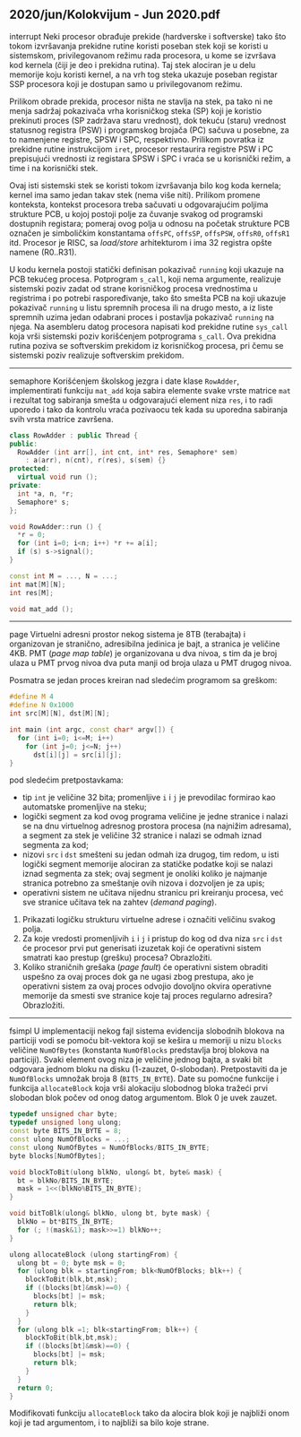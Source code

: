 2020/jun/Kolokvijum - Jun 2020.pdf
--------------------------------------------------------------------------------
interrupt
Neki procesor obrađuje prekide (hardverske i softverske) tako što tokom izvršavanja prekidne
rutine koristi poseban stek koji se koristi u sistemskom, privilegovanom režimu rada
procesora, u kome se izvršava kod kernela (čiji je deo i prekidna rutina). Taj stek alociran je u
delu memorije koju koristi kernel, a na vrh tog steka ukazuje poseban registar SSP procesora
koji je dostupan samo u privilegovanom režimu.

Prilikom obrade prekida, procesor ništa ne stavlja na stek, pa tako ni ne menja sadržaj
pokazivača vrha korisničkog steka (SP) koji je koristio prekinuti proces (SP zadržava staru
vrednost), dok tekuću (staru) vrednost statusnog registra (PSW) i programskog brojača (PC)
sačuva u posebne, za to namenjene registre, SPSW i SPC, respektivno. Prilikom povratka iz
prekidne rutine instrukcijom `iret`, procesor restaurira registre PSW i PC prepisujući vrednosti
iz registara SPSW i SPC i vraća se u korisnički režim, a time i na korisnički stek.

Ovaj isti sistemski stek se koristi tokom izvršavanja bilo kog koda kernela; kernel ima samo
jedan takav stek (nema više niti). Prilikom promene konteksta, kontekst procesora treba
sačuvati u odgovarajućim poljima strukture PCB, u kojoj postoji polje za čuvanje svakog od
programski dostupnih registara;  pomeraj ovog polja u odnosu na početak strukture PCB
označen je simboličkim konstantama `offsPC`, `offsSP`, `offsPSW`, `offsR0`, `offsR1` itd.
Procesor je RISC, sa *load/store* arhitekturom i ima 32 registra opšte namene (R0..R31).

U kodu kernela postoji statički definisan pokazivač `running` koji ukazuje na PCB tekućeg
procesa. Potprogram `s_call`, koji nema argumente, realizuje sistemski poziv zadat od strane
korisničkog procesa vrednostima u registrima i po potrebi raspoređivanje, tako što smešta
PCB na koji ukazuje pokazivač `running` u listu spremnih procesa ili na drugo mesto, a iz liste
spremnih uzima jedan odabrani proces i postavlja pokazivač `running` na njega.
Na asembleru datog procesora napisati kod prekidne rutine `sys_call` koja vrši sistemski
poziv korišćenjem potprograma `s_call`. Ova prekidna rutina poziva se softverskim prekidom
iz korisničkog procesa, pri čemu se sistemski poziv realizuje softverskim prekidom.

--------------------------------------------------------------------------------
semaphore
Korišćenjem školskog jezgra i date klase `RowAdder`, implementirati funkciju `mat_add` koja
sabira elemente svake vrste matrice `mat` i rezultat tog sabiranja smešta u odgovarajući
element niza `res`, i to radi uporedo i tako da kontrolu vraća pozivaocu tek kada su uporedna
sabiranja svih vrsta matrice završena.

```cpp
class RowAdder : public Thread {
public:
  RowAdder (int arr[], int cnt, int* res, Semaphore* sem)
    : a(arr), n(cnt), r(res), s(sem) {}
protected:
  virtual void run ();
private:
  int *a, n, *r;
  Semaphore* s;
};

void RowAdder::run () {
  *r = 0;
  for (int i=0; i<n; i++) *r += a[i];
  if (s) s->signal();
}

const int M = ..., N = ...;
int mat[M][N];
int res[M];

void mat_add ();
```

--------------------------------------------------------------------------------
page
Virtuelni adresni prostor nekog sistema je 8TB (terabajta) i organizovan je stranično,
adresibilna jedinica je bajt, a stranica je veličine 4KB. PMT (*page map table*) je organizovana
u dva nivoa, s tim da je broj ulaza u PMT prvog nivoa dva puta manji od broja ulaza u PMT
drugog nivoa.

Posmatra se jedan proces kreiran nad sledećim programom sa greškom:

```cpp
#define M 4
#define N 0x1000
int src[M][N], dst[M][N];

int main (int argc, const char* argv[]) {
  for (int i=0; i<=M; i++)
    for (int j=0; j<=N; j++)
      dst[i][j] = src[i][j];
}
```

pod sledećim pretpostavkama:

- tip `int` je veličine 32 bita; promenljive `i` i `j` je prevodilac formirao kao automatske
  promenljive na steku;
- logički segment za kod ovog programa veličine je jedne stranice i nalazi se na dnu
  virtuelnog adresnog prostora procesa (na najnižim adresama), a segment za stek je
  veličine 32 stranice i nalazi se odmah iznad segmenta za kod;
- nizovi `src` i `dst` smešteni su jedan odmah iza drugog, tim redom, u isti logički
  segment memorije alociran za statičke podatke koji se nalazi iznad segmenta za stek;
  ovaj segment je onoliki koliko je najmanje stranica potrebno za smeštanje ovih nizova
  i dozvoljen je za upis;
- operativni sistem ne učitava nijednu stranicu pri kreiranju procesa, već sve stranice
  učitava tek na zahtev (*demand paging*).

1. Prikazati logičku strukturu virtuelne adrese i označiti veličinu svakog polja.
2. Za koje vredosti promenljivih `i` i `j` i pristup do kog od dva niza `src` i `dst` će procesor
   prvi put generisati izuzetak koji će operativni sistem smatrati kao prestup (grešku) procesa?
   Obrazložiti.
3. Koliko straničnih grešaka (*page fault*) će operativni sistem obraditi uspešno za ovaj
   proces dok ga ne ugasi zbog prestupa, ako je operativni sistem za ovaj proces odvojio
   dovoljno okvira operativne memorije da smesti sve stranice koje taj proces regularno
   adresira? Obrazložiti.

--------------------------------------------------------------------------------
fsimpl
U implementaciji nekog fajl sistema evidencija slobodnih blokova na particiji vodi se pomoću
bit-vektora koji se kešira u memoriji u nizu `blocks` veličine `NumOfBytes` (konstanta
`NumOfBlocks` predstavlja broj blokova na particiji). Svaki element ovog niza je veličine
jednog bajta, a svaki bit odgovara jednom bloku na disku (1-zauzet, 0-slobodan). Pretpostaviti
da je `NumOfBlocks` umnožak broja 8 (`BITS_IN_BYTE`). Date su pomoćne funkcije i funkcija
`allocateBlock` koja vrši alokaciju slobodnog bloka tražeći prvi slobodan blok počev od onog
datog argumentom. Blok 0 je uvek zauzet.

```cpp
typedef unsigned char byte;
typedef unsigned long ulong;
const byte BITS_IN_BYTE = 8;
const ulong NumOfBlocks = ...;
const ulong NumOfBytes = NumOfBlocks/BITS_IN_BYTE;
byte blocks[NumOfBytes];

void blockToBit(ulong blkNo, ulong& bt, byte& mask) {
  bt = blkNo/BITS_IN_BYTE;
  mask = 1<<(blkNo%BITS_IN_BYTE);
}

void bitToBlk(ulong& blkNo, ulong bt, byte mask) {
  blkNo = bt*BITS_IN_BYTE;
  for (; !(mask&1); mask>>=1) blkNo++;
}

ulong allocateBlock (ulong startingFrom) {
  ulong bt = 0; byte msk = 0;
  for (ulong blk = startingFrom; blk<NumOfBlocks; blk++) {
    blockToBit(blk,bt,msk);
    if ((blocks[bt]&msk)==0) {
      blocks[bt] |= msk;
      return blk;
    }
  }
  for (ulong blk =1; blk<startingFrom; blk++) {
    blockToBit(blk,bt,msk);
    if ((blocks[bt]&msk)==0) {
      blocks[bt] |= msk;
      return blk;
    }
  }
  return 0;
}
```

Modifikovati funkciju `allocateBlock` tako da alocira blok koji je najbliži onom koji je tad
argumentom, i to najbliži sa bilo koje strane.
